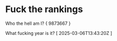 # Fuck the rankings

Who the hell am I?
{ 9873667 }

What fucking year is it?
[ 2025-03-06T13:43:20Z ]
